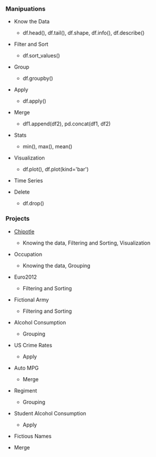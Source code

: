 ### Manipuations
- Know the Data
  * df.head(), df.tail(), df.shape, df.info(), df.describe()

- Filter and Sort
  * df.sort_values()

- Group
  * df.groupby()

- Apply
  * df.apply()

- Merge
  * df1.append(df2), pd.concat(df1, df2)

- Stats
  * min(), max(), mean()

- Visualization
  * df.plot(), df.plot(kind='bar')

- Time Series

- Delete
  * df.drop()

### Projects
- [Chipotle](https://github.com/lijing0913/Real-World-Data-Manipulation-in-Pandas/blob/main/Chipotle.ipynb)
  * Knowing the data, Filtering and Sorting, Visualization

- Occupation
  * Knowing the data, Grouping

- Euro2012
  * Filtering and Sorting

- Fictional Army
  * Filtering and Sorting

- Alcohol Consumption
  * Grouping

- US Crime Rates
  * Apply

- Auto MPG
  * Merge

- Regiment
  * Grouping

- Student Alcohol Consumption
  * Apply

- Fictious Names
 * Merge
